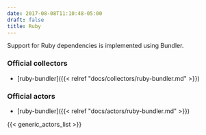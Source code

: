 ```yaml
---
date: 2017-08-08T11:10:48-05:00
draft: false
title: Ruby
---
```


Support for Ruby dependencies is implemented using Bundler.

### Official collectors

- [ruby-bundler]({{< relref "docs/collectors/ruby-bundler.md" >}})

### Official actors

- [ruby-bundler]({{< relref "docs/actors/ruby-bundler.md" >}})

{{< generic_actors_list >}}
